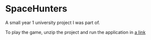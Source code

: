 # SpaceHunters
 
A small year 1 university project I was part of. 

To play the game, unzip the project and run the application in [a link](https://github.com/Verevyta1/SpaceHunters/blob/main/SpaceHunters/bin/Windows/x86/Debug/SpaceHunters.exe)

